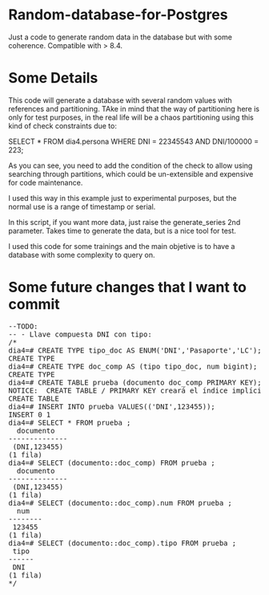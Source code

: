 Random-database-for-Postgres
============================

Just a code to generate random data in the database but with some coherence. Compatible with > 8.4.


Some Details
============

This code will generate a database with several random values with references and partitioning. TAke in mind 
that the way of partitioning here is only for test purposes, in the real life will be a chaos partitioning 
using this kind of check constraints due to:

SELECT * FROM dia4.persona WHERE DNI = 22345543 AND DNI/100000 = 223;

As you can see, you need to add the condition of the check to allow using searching through partitions, which 
could be un-extensible and expensive for code maintenance. 

I used this way in this example just to experimental purposes, but the normal use is a range of timestamp or serial.

In this script, if you want more data, just raise the generate_series 2nd parameter. Takes time to generate the 
data, but is a nice tool for test.

I used this code for some trainings and the main objetive is to have a database with some complexity to query on.


Some future changes that I want to commit
=========================================

<pre>
--TODO:
-- - Llave compuesta DNI con tipo:
/*
dia4=# CREATE TYPE tipo_doc AS ENUM('DNI','Pasaporte','LC');
CREATE TYPE
dia4=# CREATE TYPE doc_comp AS (tipo tipo_doc, num bigint);
CREATE TYPE
dia4=# CREATE TABLE prueba (documento doc_comp PRIMARY KEY);
NOTICE:  CREATE TABLE / PRIMARY KEY creará el índice implícito «prueba_pkey» para la tabla «prueba»
CREATE TABLE
dia4=# INSERT INTO prueba VALUES(('DNI',123455));
INSERT 0 1
dia4=# SELECT * FROM prueba ;
  documento  
--------------
 (DNI,123455)
(1 fila)
dia4=# SELECT (documento::doc_comp) FROM prueba ;
  documento  
--------------
 (DNI,123455)
(1 fila)
dia4=# SELECT (documento::doc_comp).num FROM prueba ;
  num  
--------
 123455
(1 fila)
dia4=# SELECT (documento::doc_comp).tipo FROM prueba ;
 tipo
------
 DNI
(1 fila)
*/
</pre>